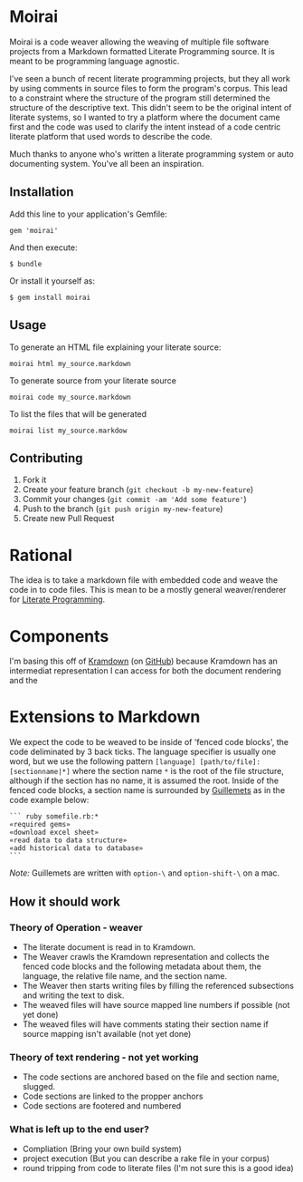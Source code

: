 # Moirai

Moirai is a code weaver allowing the weaving of multiple file software projects from a Markdown formatted Literate Programming source.  It is meant to be programming language agnostic.

I've seen a bunch of recent literate programming projects, but they all work by using comments in source files to form the program's corpus.  This lead to a constraint where the structure of the program still determined the structure of the descriptive text.  This didn't seem to be the original intent of literate systems, so I wanted to try a platform where the document came first and the code was used to clarify the intent instead of a code centric literate platform that used words to describe the code.

Much thanks to anyone who's written a literate programming system or auto documenting system.  You've all been an inspiration.

## Installation

Add this line to your application's Gemfile:

    gem 'moirai'

And then execute:

    $ bundle

Or install it yourself as:

    $ gem install moirai

## Usage

To generate an HTML file explaining your literate source:

	moirai html my_source.markdown

To generate source from your literate source

	moirai code my_source.markdown

To list the files that will be generated

	moirai list my_source.markdow

## Contributing

1. Fork it
2. Create your feature branch (`git checkout -b my-new-feature`)
3. Commit your changes (`git commit -am 'Add some feature'`)
4. Push to the branch (`git push origin my-new-feature`)
5. Create new Pull Request

# Rational

The idea is to take a markdown file with embedded code and weave the code in to code files.  This is mean to be a mostly general weaver/renderer for [Literate Programming](http://en.wikipedia.org/wiki/Literate_programming).

# Components

I'm basing this off of [Kramdown](http://kramdown.rubyforge.org/) (on [GitHub](https://github.com/gettalong/kramdown)) because Kramdown has an intermediat representation I can access for both the document rendering and the 

# Extensions to Markdown

We expect the code to be weaved to be inside of 'fenced code blocks', the code deliminated by 3 back ticks.  The language specifier is usually one word, but we use the following pattern `[language] [path/to/file]:[sectionname|*]` where the section name `*` is the root of the file structure, although if the section has no name, it is assumed the root.  Inside of the fenced code blocks, a section name is surrounded by [Guillemets](http://en.wikipedia.org/wiki/Guillemet) as in the code example below:

	``` ruby somefile.rb:*
	«required gems»
	«download excel sheet»
	«read data to data structure»
	«add historical data to database»
	```

*Note:* Guillemets are written with `option-\` and `option-shift-\` on a mac.

## How it should work

### Theory of Operation - weaver

* The literate document is read in to Kramdown.
* The Weaver crawls the Kramdown representation and collects the fenced code blocks and the following metadata about them, the language, the relative file name, and the section name.
* The Weaver then starts writing files by filling the referenced subsections and writing the text to disk.
* The weaved files will have source mapped line numbers if possible (not yet done)
* The weaved files will have comments stating their section name if source mapping isn't available (not yet done)

### Theory of text rendering - not yet working

* The code sections are anchored based on the file and section name, slugged.
* Code sections are linked to the propper anchors
* Code sections are footered and numbered

### What is left up to the end user?

* Compliation (Bring your own build system)
* project execution (But you can describe a rake file in your corpus)
* round tripping from code to literate files (I'm not sure this is a good idea)

